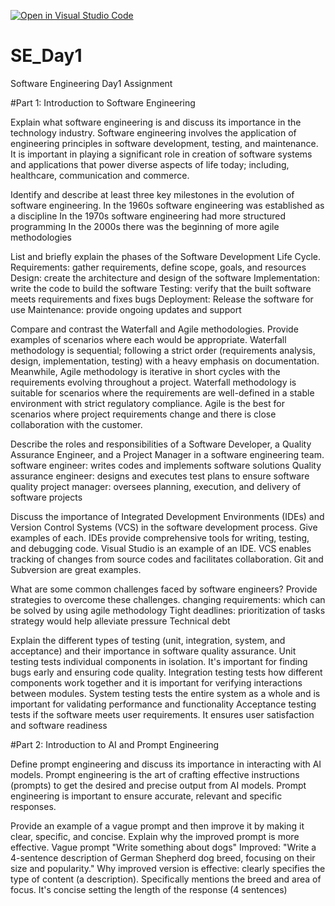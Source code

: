 [![Open in Visual Studio Code](https://classroom.github.com/assets/open-in-vscode-2e0aaae1b6195c2367325f4f02e2d04e9abb55f0b24a779b69b11b9e10269abc.svg)](https://classroom.github.com/online_ide?assignment_repo_id=18412443&assignment_repo_type=AssignmentRepo)
# SE_Day1
Software Engineering Day1 Assignment

#Part 1: Introduction to Software Engineering

Explain what software engineering is and discuss its importance in the technology industry.
Software engineering involves the application of engineering principles in software development, testing, and maintenance. It is important in playing a significant role in creation of software systems and applications that power diverse aspects of life today; including, healthcare, communication and commerce.

Identify and describe at least three key milestones in the evolution of software engineering.
In the 1960s software engineering was established as a discipline
In the 1970s software engineering had more structured programming
In the 2000s there was the beginning of more agile methodologies

List and briefly explain the phases of the Software Development Life Cycle.
Requirements: gather requirements, define scope, goals, and resources
Design: create the architecture and design of the software
Implementation: write the code to build the software
Testing: verify that the built software meets requirements and fixes bugs
Deployment: Release the software for use
Maintenance: provide ongoing updates and support

Compare and contrast the Waterfall and Agile methodologies. Provide examples of scenarios where each would be appropriate.
Waterfall methodology is sequential; following a strict order (requirements analysis, design, implementation, testing) with a heavy emphasis on documentation. Meanwhile, Agile methodology is iterative in short cycles with the requirements evolving throughout a project. Waterfall methodology is suitable for scenarios where the requirements are well-defined in a stable environment with strict regulatory compliance. Agile is the best for scenarios where project requirements change and there is close collaboration with the customer. 

Describe the roles and responsibilities of a Software Developer, a Quality Assurance Engineer, and a Project Manager in a software engineering team.
software engineer: writes codes and implements software solutions
Quality assurance engineer: designs and executes test plans to ensure software quality
project manager: oversees planning, execution, and delivery of software projects

Discuss the importance of Integrated Development Environments (IDEs) and Version Control Systems (VCS) in the software development process. Give examples of each.
IDEs provide comprehensive tools for writing, testing, and debugging code. Visual Studio is an example of an IDE. VCS enables tracking of changes from source codes and facilitates collaboration. Git and Subversion are great examples.

What are some common challenges faced by software engineers? Provide strategies to overcome these challenges.
changing requirements: which can be solved by using agile methodology
Tight deadlines: prioritization of tasks strategy would help alleviate pressure
Technical debt

Explain the different types of testing (unit, integration, system, and acceptance) and their importance in software quality assurance.
Unit testing tests individual components in isolation. It's important for finding bugs early and ensuring code quality.
Integration testing tests how different components work together and it is important for verifying interactions between modules.
System testing tests the entire system as a whole and is important for validating performance and functionality
Acceptance testing tests if the software meets user requirements. It ensures user satisfaction and software readiness


#Part 2: Introduction to AI and Prompt Engineering


Define prompt engineering and discuss its importance in interacting with AI models.
Prompt engineering is the art of crafting effective instructions (prompts) to get the desired and precise output from AI models. Prompt engineering is important to ensure accurate, relevant and specific responses.

Provide an example of a vague prompt and then improve it by making it clear, specific, and concise. Explain why the improved prompt is more effective.
Vague prompt "Write something about dogs"
Improved: "Write a 4-sentence description of German Shepherd dog breed, focusing on their size and popularity."
Why improved version is effective: clearly specifies the type of content (a description). Specifically mentions the breed and area of focus. It's concise setting the length of the response (4 sentences)
